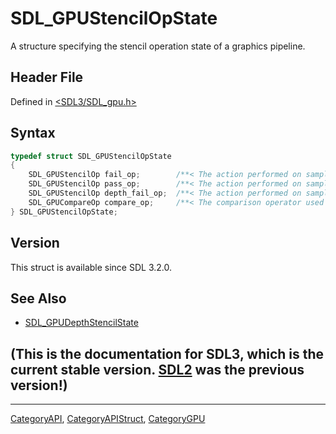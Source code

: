 # SDL_GPUStencilOpState

A structure specifying the stencil operation state of a graphics pipeline.

## Header File

Defined in [<SDL3/SDL_gpu.h>](https://github.com/libsdl-org/SDL/blob/main/include/SDL3/SDL_gpu.h)

## Syntax

```c
typedef struct SDL_GPUStencilOpState
{
    SDL_GPUStencilOp fail_op;        /**< The action performed on samples that fail the stencil test. */
    SDL_GPUStencilOp pass_op;        /**< The action performed on samples that pass the depth and stencil tests. */
    SDL_GPUStencilOp depth_fail_op;  /**< The action performed on samples that pass the stencil test and fail the depth test. */
    SDL_GPUCompareOp compare_op;     /**< The comparison operator used in the stencil test. */
} SDL_GPUStencilOpState;
```

## Version

This struct is available since SDL 3.2.0.

## See Also

- [SDL_GPUDepthStencilState](SDL_GPUDepthStencilState)


## (This is the documentation for SDL3, which is the current stable version. [SDL2](https://wiki.libsdl.org/SDL2/) was the previous version!)



----
[CategoryAPI](CategoryAPI), [CategoryAPIStruct](CategoryAPIStruct), [CategoryGPU](CategoryGPU)

